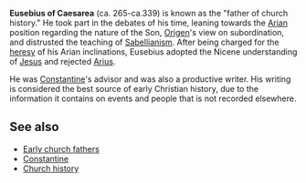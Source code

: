 **Eusebius of Caesarea** (ca. 265-ca.339) is known as the "father
of church history." He took part in the debates of his time,
leaning towards the [Arian](Arianism "Arianism") position regarding
the nature of the Son, [Origen](Origen "Origen")'s view on
subordination, and distrusted the teaching of
[Sabellianism](Sabellianism "Sabellianism"). After being charged
for the [heresy](Heresy "Heresy") of his Arian inclinations,
Eusebius adopted the Nicene understanding of [Jesus](Jesus "Jesus")
and rejected [Arius](Arius "Arius").

He was [Constantine](Constantine "Constantine")'s advisor and was
also a productive writer. His writing is considered the best source
of early Christian history, due to the information it contains on
events and people that is not recorded elsewhere.


## See also

-   [Early church fathers](Early_church_fathers "Early church fathers")
-   [Constantine](Constantine "Constantine")
-   [Church history](Church_history "Church history")



